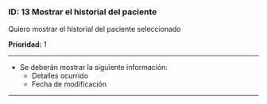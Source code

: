 ### **ID:** 13 **Mostrar el historial del paciente**

Quiero mostrar el historial del paciente seleccionado

**Prioridad:** 1

---

* Se deberán mostrar la siguiente información:
  * Detalles ocurrido
  * Fecha de modificación

---
